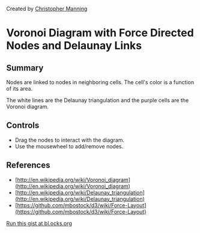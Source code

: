 Created by [Christopher Manning](http://www.christophermanning.org/)

Voronoi Diagram with Force Directed Nodes and Delaunay Links
===========================================================

Summary
-------
Nodes are linked to nodes in neighboring cells. The cell's color is a function of its area.

The white lines are the Delaunay triangulation and the purple cells are the Voronoi diagram.

Controls
-------
 * Drag the nodes to interact with the diagram.
 * Use the mousewheel to add/remove nodes.

References
----------
 * [http://en.wikipedia.org/wiki/Voronoi_diagram](http://en.wikipedia.org/wiki/Voronoi_diagram)
 * [http://en.wikipedia.org/wiki/Delaunay_triangulation](http://en.wikipedia.org/wiki/Delaunay_triangulation)
 * [https://github.com/mbostock/d3/wiki/Force-Layout](https://github.com/mbostock/d3/wiki/Force-Layout)

[Run this gist at bl.ocks.org](http://bl.ocks.org/1734663)